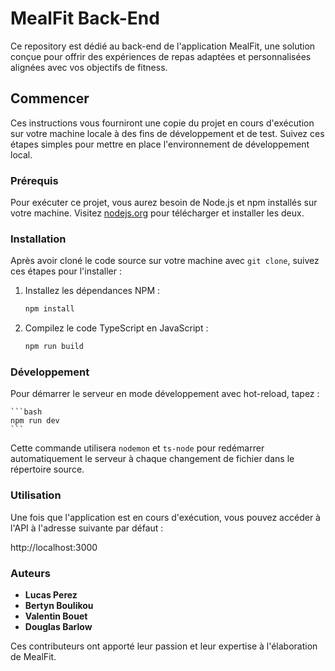 # MealFit Back-End

Ce repository est dédié au back-end de l'application MealFit, une solution conçue pour offrir des expériences de repas adaptées et personnalisées alignées avec vos objectifs de fitness.

## Commencer

Ces instructions vous fourniront une copie du projet en cours d'exécution sur votre machine locale à des fins de développement et de test. Suivez ces étapes simples pour mettre en place l'environnement de développement local.

### Prérequis

Pour exécuter ce projet, vous aurez besoin de Node.js et npm installés sur votre machine. Visitez [nodejs.org](https://nodejs.org/en/download/) pour télécharger et installer les deux.

### Installation

Après avoir cloné le code source sur votre machine avec `git clone`, suivez ces étapes pour l'installer :

1. Installez les dépendances NPM :

    ```bash
    npm install
    ```

2. Compilez le code TypeScript en JavaScript :

    ```bash
    npm run build
    ```

### Développement

Pour démarrer le serveur en mode développement avec hot-reload, tapez :

    ```bash
    npm run dev
    ```

Cette commande utilisera `nodemon` et `ts-node` pour redémarrer automatiquement le serveur à chaque changement de fichier dans le répertoire source.

### Utilisation

Une fois que l'application est en cours d'exécution, vous pouvez accéder à l'API à l'adresse suivante par défaut :

http://localhost:3000

### Auteurs

- **Lucas Perez**
- **Bertyn Boulikou**
- **Valentin Bouet**
- **Douglas Barlow**

Ces contributeurs ont apporté leur passion et leur expertise à l'élaboration de MealFit.